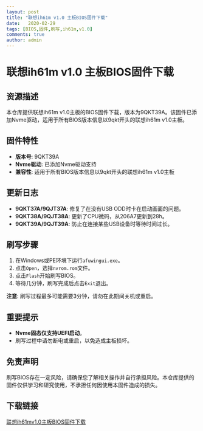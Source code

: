 ```yaml
---
layout: post
title: "联想ih61m v1.0 主板BIOS固件下载"
date:   2020-02-29
tags: [BIOS,固件,刷写,ih61m,v1.0]
comments: true
author: admin
---
```

# 联想ih61m v1.0 主板BIOS固件下载

## 资源描述

本仓库提供联想ih61m v1.0主板的BIOS固件下载，版本为9QKT39A。该固件已添加Nvme驱动，适用于所有BIOS版本信息以9qkt开头的联想ih61m v1.0主板。

## 固件特性

- **版本号**: 9QKT39A
- **Nvme驱动**: 已添加Nvme驱动支持
- **兼容性**: 适用于所有BIOS版本信息以9qkt开头的联想ih61m v1.0主板

## 更新日志

- **9QKT37A/9QJT37A**: 修复了在没有USB ODD时卡在启动画面的问题。
- **9QKT38A/9QJT38A**: 更新了CPU微码，从206A7更新到28h。
- **9QKT39A/9QJT39A**: 防止在连接某些USB设备时等待时间过长。

## 刷写步骤

1. 在Windows或PE环境下运行`afuwingui.exe`。
2. 点击`Open`，选择`nvrom.rom`文件。
3. 点击`Flash`开始刷写BIOS。
4. 等待几分钟，刷写完成后点击`Exit`退出。

**注意**: 刷写过程最多可能需要3分钟，请勿在此期间关机或重启。

## 重要提示

- **Nvme固态仅支持UEFI启动**。
- 刷写过程中请勿断电或重启，以免造成主板损坏。

## 免责声明

刷写BIOS存在一定风险，请确保您了解相关操作并自行承担风险。本仓库提供的固件仅供学习和研究使用，不承担任何因使用本固件造成的损失。

## 下载链接

[联想ih61mv1.0主板BIOS固件下载](https://pan.quark.cn/s/d85d88563e59)